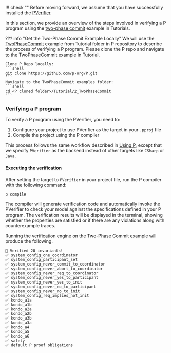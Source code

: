 !!! check ""
    Before moving forward, we assume that you have successfully installed
    the [PVerifier](install-pverifier.md).

In this section, we provide an overview of the steps involved in verifying a P program using the [two-phase commit](../tutorial/twophasecommit.md) example in Tutorials.

??? info "Get the Two-Phase Commit Example Locally"
    We will use the [TwoPhaseCommit](https://github.com/p-org/P/tree/master/Tutorial/2_TwoPhaseCommit) example from Tutorial folder in P repository to describe the process of verifying a P program. Please clone the P repo and navigate to the
    TwoPhaseCommit example in Tutorial.

    Clone P Repo locally:
    ```shell
    git clone https://github.com/p-org/P.git
    ```
    Navigate to the TwoPhaseCommit examples folder:
    ```shell
    cd <P cloned folder>/Tutorial/2_TwoPhaseCommit
    ```

### Verifying a P program

To verify a P program using the PVerifier, you need to:

1. Configure your project to use PVerifier as the target in your `.pproj` file
2. Compile the project using the P compiler

This process follows the same workflow described in [Using P](../../getstarted/usingp.md), except that we specify `PVerifier` as the backend instead of other targets like `CSharp` or `Java`.

#### Executing the verification

After setting the target to `PVerifier` in your project file, run the P compiler with the following command:

```shell
p compile
```

The compiler will generate verification code and automatically invoke the PVerifier to check your model against the specifications defined in your P program. The verification results will be displayed in the terminal, showing whether the properties are satisfied or if there are any violations along with counterexample traces.

Running the verification engine on the Two-Phase Commit example will produce the following.

```
🎉 Verified 20 invariants!
✅ system_config_one_coordinator
✅ system_config_participant_set
✅ system_config_never_commit_to_coordinator
✅ system_config_never_abort_to_coordinator
✅ system_config_never_req_to_coordinator
✅ system_config_never_yes_to_participant
✅ system_config_never_yes_to_init
✅ system_config_never_no_to_participant
✅ system_config_never_no_to_init
✅ system_config_req_implies_not_init
✅ kondo_a1a
✅ kondo_a1b
✅ kondo_a2a
✅ kondo_a2b
✅ kondo_a3b
✅ kondo_a3a
✅ kondo_a4
✅ kondo_a5
✅ kondo_a6
✅ safety
✅ default P proof obligations
```
